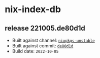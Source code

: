 # nix-index-db
## release 221005.de80d1d
- Built against channel: [`nixpkgs-unstable`](https://github.com/nixos/nixpkgs/tree/nixpkgs-unstable)
- Built against commit: [`de80d1d`](https://github.com/NixOS/nixpkgs/commit/de80d1d04ee691279e1302a1128c082bbda3ab01)
- Build date: `2022-10-05`
